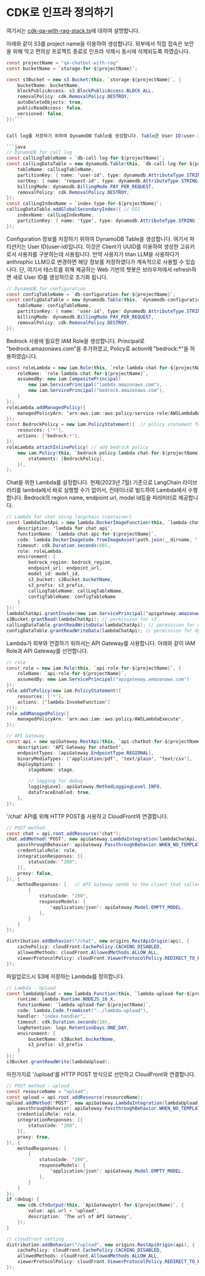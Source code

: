 # CDK로 인프라 정의하기

여기서는 [cdk-qa-with-rag-stack.ts](./lib/cdk-qa-with-rag-stack.ts)에 대하여 설명합니다.


아래와 같이 S3를 project name을 이용하여 생성합니다. 외부에서 직접 접속은 보안을 위해 막고 편의상 프로젝트 종료로 인프라 삭제시 동시에 삭제되도록 하였습니다.

```java
const projectName = "qa-chatbot-with-rag"
const bucketName = `storage-for-${projectName}`;

const s3Bucket = new s3.Bucket(this, `storage-${projectName}`, {
    bucketName: bucketName,
    blockPublicAccess: s3.BlockPublicAccess.BLOCK_ALL,
    removalPolicy: cdk.RemovalPolicy.DESTROY,
    autoDeleteObjects: true,
    publicReadAccess: false,
    versioned: false,
});```


Call log를 저장하기 위하여 DynamoDB Table을 생성합니다. Table은 User ID(user-id)를 파티션키로 Request ID(request-id)를 Sort Key로 지정하엿습니다. On-Demend로 과금되게 하였고 프로젝트 종료시 다른 인프라와 같이 삭제되도록 설정하였습니다. 검색의 편의를 위하여 GSI로 메시지 type을 지정하였습니다. 메시지 type은 text와 object 두가지를 제공합니다.

```java
// DynamoDB for call log
const callLogTableName = `db-call-log-for-${projectName}`;
const callLogDataTable = new dynamodb.Table(this, `db-call-log-for-${projectName}`, {
    tableName: callLogTableName,
    partitionKey: { name: 'user-id', type: dynamodb.AttributeType.STRING },
    sortKey: { name: 'request-id', type: dynamodb.AttributeType.STRING },
    billingMode: dynamodb.BillingMode.PAY_PER_REQUEST,
    removalPolicy: cdk.RemovalPolicy.DESTROY,
});
const callLogIndexName = `index-type-for-${projectName}`;
callLogDataTable.addGlobalSecondaryIndex({ // GSI
    indexName: callLogIndexName,
    partitionKey: { name: 'type', type: dynamodb.AttributeType.STRING },
});
```

Configuration 정보를 저장하기 위하여 DynamoDB Table을 생성합니다. 여기서 파티션키는 User ID(user-id)입니다. 이것은 Client가 UUID를 이용하여 생성한 고유키로서 사용자를 구분하는데 사용됩니다. 만약 사용자가 titan LLM을 사용하다가 anthrophic LLM으로 변경하면 해당 정보를 저장하였다가 계속적으로 사용할 수 있습니다. 단, 여기서 테스트를 위해 제공하는 Web 기반의 챗봇은 브라우저에서 refresh하면 새로 User ID를 생성하므로 초기화 됩니다.

```java
// DynamoDB for configuration
const configTableName = `db-configuration-for-${projectName}`;
const configDataTable = new dynamodb.Table(this, `dynamodb-configuration-for-${projectName}`, {
    tableName: configTableName,
    partitionKey: { name: 'user-id', type: dynamodb.AttributeType.STRING },
    billingMode: dynamodb.BillingMode.PAY_PER_REQUEST,
    removalPolicy: cdk.RemovalPolicy.DESTROY,
});
```

Bedrock 사용에 필요한 IAM Role을 생성합니다. Principal로 "bedrock.amazonaws.com"을 추가하였고, Policy로 action에 "bedrock:*"을 허용하였습니다.

```java
const roleLambda = new iam.Role(this, `role-lambda-chat-for-${projectName}`, {
    roleName: `role-lambda-chat-for-${projectName}`,
    assumedBy: new iam.CompositePrincipal(
        new iam.ServicePrincipal("lambda.amazonaws.com"),
        new iam.ServicePrincipal("bedrock.amazonaws.com"),
    )
});
roleLambda.addManagedPolicy({
    managedPolicyArn: 'arn:aws:iam::aws:policy/service-role/AWSLambdaBasicExecutionRole',
});
const BedrockPolicy = new iam.PolicyStatement({  // policy statement for sagemaker
    resources: ['*'],
    actions: ['bedrock:*'],
});
roleLambda.attachInlinePolicy( // add bedrock policy
    new iam.Policy(this, `bedrock-policy-lambda-chat-for-${projectName}`, {
        statements: [BedrockPolicy],
    }),
);      
```

Chat을 위한 Lambda를 설정합니다. 현재(2023년 7월) 기준으로 LangChain 라이브러리를 lambda에서 바로 실행할 수가 없어서, 컨테이너로 빌드하여 Lambda에서 수행합니다. Bedrock의 region name, endpoint url, model Id등을 파라미터로 제공합니다. 

```java
// Lambda for chat using langchain (container)
const lambdaChatApi = new lambda.DockerImageFunction(this, `lambda-chat-for-${projectName}`, {
    description: 'lambda for chat api',
    functionName: `lambda-chat-api-for-${projectName}`,
    code: lambda.DockerImageCode.fromImageAsset(path.join(__dirname, '../../lambda-chat')),
    timeout: cdk.Duration.seconds(60),
    role: roleLambda,
    environment: {
        bedrock_region: bedrock_region,
        endpoint_url: endpoint_url,
        model_id: model_id,
        s3_bucket: s3Bucket.bucketName,
        s3_prefix: s3_prefix,
        callLogTableName: callLogTableName,
        configTableName: configTableName
    }
});
lambdaChatApi.grantInvoke(new iam.ServicePrincipal('apigateway.amazonaws.com'));
s3Bucket.grantRead(lambdaChatApi); // permission for s3
callLogDataTable.grantReadWriteData(lambdaChatApi); // permission for dynamo
configDataTable.grantReadWriteData(lambdaChatApi); // permission for dynamo
```

Lambda가 외부와 연결하기 위하서는 API Gateway를 사용합니다. 아래와 같이 IAM Role과 API Gateway를 선언합니다. 

```java
// role
const role = new iam.Role(this, `api-role-for-${projectName}`, {
    roleName: `api-role-for-${projectName}`,
    assumedBy: new iam.ServicePrincipal("apigateway.amazonaws.com")
});
role.addToPolicy(new iam.PolicyStatement({
    resources: ['*'],
    actions: ['lambda:InvokeFunction']
}));
role.addManagedPolicy({
    managedPolicyArn: 'arn:aws:iam::aws:policy/AWSLambdaExecute',
});

// API Gateway
const api = new apiGateway.RestApi(this, `api-chatbot-for-${projectName}`, {
    description: 'API Gateway for chatbot',
    endpointTypes: [apiGateway.EndpointType.REGIONAL],
    binaryMediaTypes: ['application/pdf', 'text/plain', 'text/csv'],
    deployOptions: {
        stageName: stage,

        // logging for debug
        loggingLevel: apiGateway.MethodLoggingLevel.INFO,
        dataTraceEnabled: true,
    },
});  
```

'/chat' API를 위해 HTTP POST를 사용하고 CloudFront와 연결합니다. 

```java
// POST method
const chat = api.root.addResource('chat');
chat.addMethod('POST', new apiGateway.LambdaIntegration(lambdaChatApi, {
    passthroughBehavior: apiGateway.PassthroughBehavior.WHEN_NO_TEMPLATES,
    credentialsRole: role,
    integrationResponses: [{
        statusCode: '200',
    }],
    proxy: false,
}), {
    methodResponses: [   // API Gateway sends to the client that called a method.
        {
            statusCode: '200',
            responseModels: {
                'application/json': apiGateway.Model.EMPTY_MODEL,
            },
        }
    ]
});

distribution.addBehavior("/chat", new origins.RestApiOrigin(api), {
    cachePolicy: cloudFront.CachePolicy.CACHING_DISABLED,
    allowedMethods: cloudFront.AllowedMethods.ALLOW_ALL,
    viewerProtocolPolicy: cloudFront.ViewerProtocolPolicy.REDIRECT_TO_HTTPS,
});
```

파일업로드시 S3에 저장하는 Lambda를 정의합니다. 

```java
// Lambda - Upload
const lambdaUpload = new lambda.Function(this, `lambda-upload-for-${projectName}`, {
    runtime: lambda.Runtime.NODEJS_16_X,
    functionName: `lambda-upload-for-${projectName}`,
    code: lambda.Code.fromAsset("../lambda-upload"),
    handler: "index.handler",
    timeout: cdk.Duration.seconds(10),
    logRetention: logs.RetentionDays.ONE_DAY,
    environment: {
        bucketName: s3Bucket.bucketName,
        s3_prefix: s3_prefix
    }
});
s3Bucket.grantReadWrite(lambdaUpload);
```

마찬가지로 '/upload'를 HTTP POST 방식으로 선언하고 CloudFront와 연결합니다.

```java
// POST method - upload
const resourceName = "upload";
const upload = api.root.addResource(resourceName);
upload.addMethod('POST', new apiGateway.LambdaIntegration(lambdaUpload, {
    passthroughBehavior: apiGateway.PassthroughBehavior.WHEN_NO_TEMPLATES,
    credentialsRole: role,
    integrationResponses: [{
        statusCode: '200',
    }],
    proxy: true,
}), {
    methodResponses: [
        {
            statusCode: '200',
            responseModels: {
                'application/json': apiGateway.Model.EMPTY_MODEL,
            },
        }
    ]
});
if (debug) {
    new cdk.CfnOutput(this, `ApiGatewayUrl-for-${projectName}`, {
        value: api.url + 'upload',
        description: 'The url of API Gateway',
    });
}

// cloudfront setting  
distribution.addBehavior("/upload", new origins.RestApiOrigin(api), {
    cachePolicy: cloudFront.CachePolicy.CACHING_DISABLED,
    allowedMethods: cloudFront.AllowedMethods.ALLOW_ALL,
    viewerProtocolPolicy: cloudFront.ViewerProtocolPolicy.REDIRECT_TO_HTTPS,
});    
```
